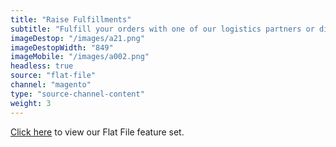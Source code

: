 ```yaml
---
title: "Raise Fulfillments"
subtitle: "Fulfill your orders with one of our logistics partners or directly in your WMS (Warehouse Management System)."
imageDestop: "/images/a21.png"
imageDestopWidth: "849"
imageMobile: "/images/a002.png"
headless: true
source: "flat-file"
channel: "magento"
type: "source-channel-content"
weight: 3
---
```



[Click here](/help/features/flat-file/ "Flat File Features") to view our Flat File feature set.